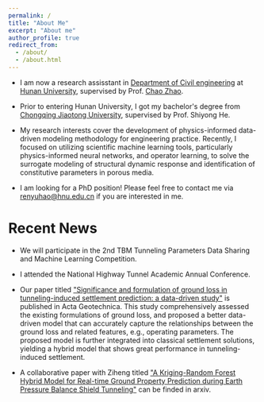 ```yaml
---
permalink: /
title: "About Me"
excerpt: "About me"
author_profile: true
redirect_from: 
  - /about/
  - /about.html
---
```


- I am now a research assisstant in [Department of Civil engineering](http://ce.hnu.edu.cn/index.htm) at [Hunan University](https://www.hnu.edu.cn/index.htm), supervised by Prof. [Chao Zhao](https://grzy.hnu.edu.cn/site/index/zhangchao).

- Prior to entering Hunan University, I got my bachelor's degree from [Chongqing Jiaotong University](https://www.cqjtu.edu.cn/), supervised by Prof. Shiyong He.

- My research interests cover the development of physics-informed data-driven modeling methodology for engineering practice. Recently, I focused on utilizing scientific machine learning tools, particularly physics-informed neural networks, and operator learning, to solve the surrogate modeling of structural dynamic response and identification of constitutive parameters in porous media.

- I am looking for a PhD position! Please feel free to contact me via renyuhao@hnu.edu.cn if you are interested in me.


Recent News
======
- We will participate in the 2nd TBM Tunneling Parameters Data Sharing and Machine Learning Competition.

- I attended the National Highway Tunnel Academic Annual Conference.

- Our paper titled ["Significance and formulation of ground loss in tunneling-induced settlement prediction: a data-driven study"](https://link.springer.com/article/10.1007/s11440-023-01859-8) is published in Acta Geotechnica. This study comprehensively assessed the existing formulations of ground loss, and proposed a better data-driven model that can accurately capture the relationships between the ground loss and related features, e.g., operating parameters. The proposed model is further integrated into classical settlement solutions, yielding a hybrid model that shows great performance in tunneling-induced settlement.

- A collaborative paper with Ziheng titled ["A Kriging-Random Forest Hybrid Model for Real-time Ground Property Prediction during Earth Pressure Balance Shield Tunneling"](https://arxiv.org/abs/2305.05128#:~:text=A%20kriging%2Drandom%20forest%20hybrid%20model%20is%20developed%20for%20real,selection%20thereby%20mitigate%20construction%20risks.) can be finded in arxiv.
